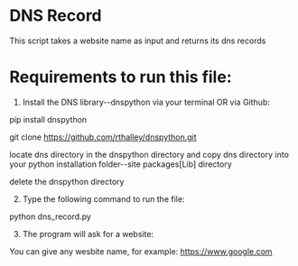 # DNS Record 

This script takes a website name as input and returns its dns records

# Requirements to run this file: 

1. Install the DNS library--dnspython via your terminal OR via Github:

pip install dnspython 

git clone https://github.com/rthalley/dnspython.git 

locate dns directory in the dnspython directory and copy dns directory into your python installation folder--site packages[Lib] directory

delete the dnspython directory


2. Type the following command to run the file:

python dns_record.py 

3. The program will ask for a website:

You can give any wesbite name, for example: https://www.google.com 



